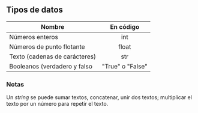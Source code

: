 
## Tipos de datos
|Nombre|En código|
|-|:-:|
|Números enteros|int|
|Números de punto flotante|float|
|Texto (cadenas de carácteres)|str|
|Booleanos (verdadero y falso|"True" o "False"|

### Notas
Un _string_ se puede sumar textos, concatenar, unir dos textos; multiplicar el texto por un número para repetir el texto.




